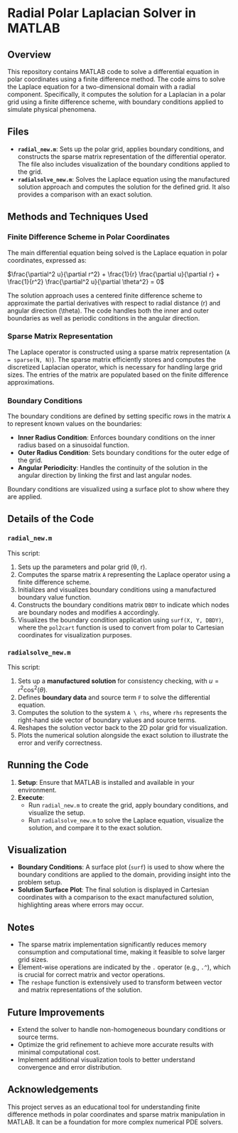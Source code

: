 # Radial Polar Laplacian Solver in MATLAB

## Overview
This repository contains MATLAB code to solve a differential equation in polar coordinates using a finite difference method. The code aims to solve the Laplace equation for a two-dimensional domain with a radial component. Specifically, it computes the solution for a Laplacian in a polar grid using a finite difference scheme, with boundary conditions applied to simulate physical phenomena.

## Files
- **`radial_new.m`**: Sets up the polar grid, applies boundary conditions, and constructs the sparse matrix representation of the differential operator. The file also includes visualization of the boundary conditions applied to the grid.
- **`radialsolve_new.m`**: Solves the Laplace equation using the manufactured solution approach and computes the solution for the defined grid. It also provides a comparison with an exact solution.

## Methods and Techniques Used
### Finite Difference Scheme in Polar Coordinates
The main differential equation being solved is the Laplace equation in polar coordinates, expressed as:


$\frac{\partial^2 u}{\partial r^2} + \frac{1}{r} \frac{\partial u}{\partial r} + \frac{1}{r^2} \frac{\partial^2 u}{\partial \theta^2} = 0$


The solution approach uses a centered finite difference scheme to approximate the partial derivatives with respect to radial distance \(r\) and angular direction \(\theta\). The code handles both the inner and outer boundaries as well as periodic conditions in the angular direction.

### Sparse Matrix Representation
The Laplace operator is constructed using a sparse matrix representation (`A = sparse(N, N)`). The sparse matrix efficiently stores and computes the discretized Laplacian operator, which is necessary for handling large grid sizes. The entries of the matrix are populated based on the finite difference approximations.

### Boundary Conditions
The boundary conditions are defined by setting specific rows in the matrix `A` to represent known values on the boundaries:

- **Inner Radius Condition**: Enforces boundary conditions on the inner radius based on a sinusoidal function.
- **Outer Radius Condition**: Sets boundary conditions for the outer edge of the grid.
- **Angular Periodicity**: Handles the continuity of the solution in the angular direction by linking the first and last angular nodes.

Boundary conditions are visualized using a surface plot to show where they are applied.

## Details of the Code
### `radial_new.m`
This script:
1. Sets up the parameters and polar grid (θ, r).
2. Computes the sparse matrix `A` representing the Laplace operator using a finite difference scheme.
3. Initializes and visualizes boundary conditions using a manufactured boundary value function.
4. Constructs the boundary conditions matrix `DBDY` to indicate which nodes are boundary nodes and modifies `A` accordingly.
5. Visualizes the boundary condition application using `surf(X, Y, DBDY)`, where the `pol2cart` function is used to convert from polar to Cartesian coordinates for visualization purposes.

### `radialsolve_new.m`
This script:
1. Sets up a **manufactured solution** for consistency checking, with $u = r^2 \cos^2(θ)$.
2. Defines **boundary data** and source term `F` to solve the differential equation.
3. Computes the solution to the system `A \ rhs`, where `rhs` represents the right-hand side vector of boundary values and source terms.
4. Reshapes the solution vector back to the 2D polar grid for visualization.
5. Plots the numerical solution alongside the exact solution to illustrate the error and verify correctness.

## Running the Code
1. **Setup**: Ensure that MATLAB is installed and available in your environment.
2. **Execute**:
   - Run `radial_new.m` to create the grid, apply boundary conditions, and visualize the setup.
   - Run `radialsolve_new.m` to solve the Laplace equation, visualize the solution, and compare it to the exact solution.

## Visualization
- **Boundary Conditions**: A surface plot (`surf`) is used to show where the boundary conditions are applied to the domain, providing insight into the problem setup.
- **Solution Surface Plot**: The final solution is displayed in Cartesian coordinates with a comparison to the exact manufactured solution, highlighting areas where errors may occur.

## Notes
- The sparse matrix implementation significantly reduces memory consumption and computational time, making it feasible to solve larger grid sizes.
- Element-wise operations are indicated by the `.` operator (e.g., `.^`), which is crucial for correct matrix and vector operations.
- The `reshape` function is extensively used to transform between vector and matrix representations of the solution.

## Future Improvements
- Extend the solver to handle non-homogeneous boundary conditions or source terms.
- Optimize the grid refinement to achieve more accurate results with minimal computational cost.
- Implement additional visualization tools to better understand convergence and error distribution.

## Acknowledgements
This project serves as an educational tool for understanding finite difference methods in polar coordinates and sparse matrix manipulation in MATLAB. It can be a foundation for more complex numerical PDE solvers.

